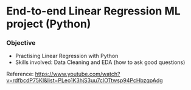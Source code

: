 # End-to-end Linear Regression ML project (Python) 

### Objective
- Practising Linear Regression with Python
- Skills involved: Data Cleaning and EDA (how to ask good questions)

Reference: https://www.youtube.com/watch?v=rdfbcdP75KI&list=PLeo1K3hjS3uu7clOTtwsp94PcHbzqpAdg
